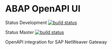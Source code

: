 # ABAP OpenAPI UI
Status Development [![build status](https://gitlab.com/geertjanklaps/abap-openapi-ui/badges/development/build.svg)](https://gitlab.com/geertjanklaps/abap-openapi-ui/commits/development)

Status Master [![build status](https://gitlab.com/geertjanklaps/abap-openapi-ui/badges/master/build.svg)](https://gitlab.com/geertjanklaps/abap-openapi-ui/commits/master)

OpenAPI integration for SAP NetWeaver Gateway